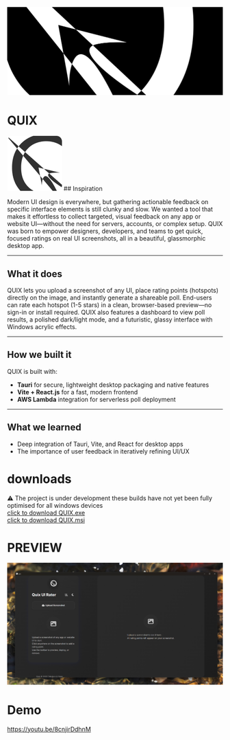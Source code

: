 <img src="banner.svg">

# QUIX 
<img src="icon.png">
## Inspiration

Modern UI design is everywhere, but gathering actionable feedback on specific interface elements is still clunky and slow. We wanted a tool that makes it effortless to collect targeted, visual feedback on any app or website UI—without the need for servers, accounts, or complex setup. QUIX was born to empower designers, developers, and teams to get quick, focused ratings on real UI screenshots, all in a beautiful, glassmorphic desktop app.

---

## What it does

QUIX lets you upload a screenshot of any UI, place rating points (hotspots) directly on the image, and instantly generate a shareable poll. End-users can rate each hotspot (1-5 stars) in a clean, browser-based preview—no sign-in or install required. QUIX also features a dashboard to view poll results, a polished dark/light mode, and a futuristic, glassy interface with Windows acrylic effects.

---

## How we built it

QUIX is built with:
- **Tauri** for secure, lightweight desktop packaging and native features
- **Vite + React.js** for a fast, modern frontend
- **AWS Lambda** integration for serverless poll deployment

---

## What we learned
- Deep integration of Tauri, Vite, and React for desktop apps
- The importance of user feedback in iteratively refining UI/UX


# downloads
⚠️ The project is under development these builds have not yet been fully optimised for all windows devices <br>
<a href="https://github.com/ABHIJEETH-V-N/quix/blob/main/quix_0.1.0_x64-setup.exe" download="Quix"> click to download  QUIX.exe </a><br>
<a href="https://github.com/ABHIJEETH-V-N/quix/blob/main/quix_0.1.0_x64_en-US.msi" download="Quix"> click to download  QUIX.msi </a>

# PREVIEW

<img src="preview.png">

# Demo
https://youtu.be/8cnjirDdhnM
